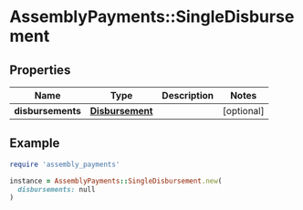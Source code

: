 # AssemblyPayments::SingleDisbursement

## Properties

| Name | Type | Description | Notes |
| ---- | ---- | ----------- | ----- |
| **disbursements** | [**Disbursement**](Disbursement.md) |  | [optional] |

## Example

```ruby
require 'assembly_payments'

instance = AssemblyPayments::SingleDisbursement.new(
  disbursements: null
)
```

